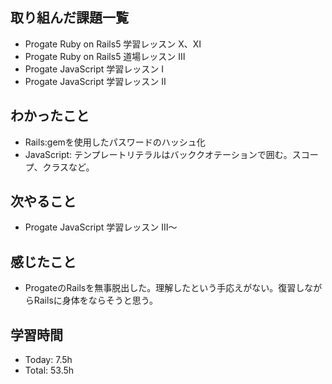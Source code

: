 ## 取り組んだ課題一覧
- Progate Ruby on Rails5 学習レッスン X、Ⅺ
- Progate Ruby on Rails5 道場レッスン Ⅲ
- Progate JavaScript 学習レッスン Ⅰ
- Progate JavaScript 学習レッスン Ⅱ 
## わかったこと
- Rails:gemを使用したパスワードのハッシュ化
- JavaScript: テンプレートリテラルはバッククオテーションで囲む。スコープ、クラスなど。
## 次やること
- Progate JavaScript 学習レッスン Ⅲ〜
## 感じたこと
- ProgateのRailsを無事脱出した。理解したという手応えがない。復習しながらRailsに身体をならそうと思う。
## 学習時間
- Today: 7.5h
- Total: 53.5h
